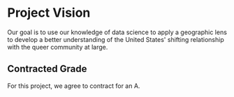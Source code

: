 # Project Vision
Our goal is to use our knowledge of data science to apply a geographic lens to develop
a better understanding of the United States' shifting relationship with the queer community
at large.

## Contracted Grade

For this project, we agree to contract for an A.
